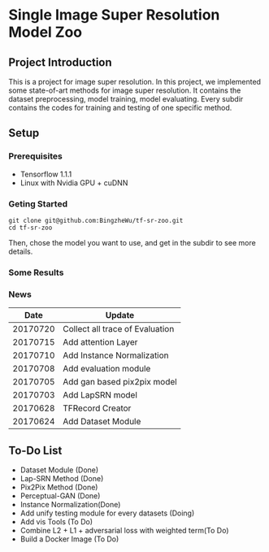 # Single Image Super Resolution Model Zoo

## Project Introduction
This is a project for image super resolution. In this project, we 
implemented some state-of-art methods for image super resolution.
It contains the dataset preprocessing, model training, model evaluating.
Every subdir contains the codes for training and testing of one specific
method.

## Setup

### Prerequisites

* Tensorflow 1.1.1
* Linux with Nvidia GPU + cuDNN

### Geting Started
    git clone git@github.com:BingzheWu/tf-sr-zoo.git
    cd tf-sr-zoo
Then, chose the model you want to use, and get in the subdir to see more details.

### Some Results

### News
| Date | Update|
| -----| ------|
|20170720| Collect all trace of Evaluation
|20170715| Add attention Layer|
|20170710| Add Instance Normalization|
|20170708| Add evaluation module|
|20170705| Add gan based pix2pix model|
|20170703| Add LapSRN model |
|20170628| TFRecord Creator|
|20170624| Add Dataset Module|

## To-Do List

* Dataset Module (Done)
* Lap-SRN Method (Done)
* Pix2Pix Method (Done)
* Perceptual-GAN (Done)
* Instance Normalization(Done)
* Add unify testing module for every datasets (Doing)
* Add vis Tools (To Do)
* Combine L2 + L1 + adversarial loss with weighted term(To Do)
* Build a Docker Image (To Do)
